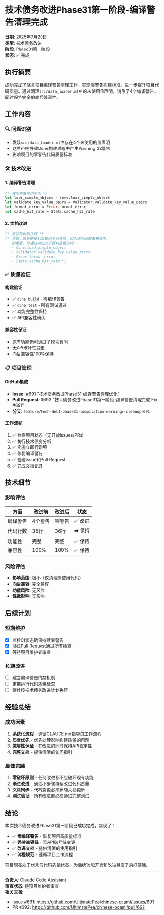# 技术债务改进Phase31第一阶段-编译警告清理完成

**日期**: 2025年7月20日  
**类型**: 技术债务改进  
**阶段**: Phase31第一阶段  
**状态**: ✅ 完成

## 执行摘要

成功完成了骆言项目编译警告清理工作，实现零警告构建标准，进一步提升项目代码质量。通过清理`src/data_loader.ml`中的未使用值声明，消除了4个编译警告，同时保持完全的向后兼容性。

## 工作内容

### 🔍 问题识别
- 发现`src/data_loader.ml`中存在4个未使用的值声明
- 这些声明导致Dune构建过程中产生Warning 32警告
- 影响项目的零警告代码质量标准

### 🛠️ 技术改进

#### 1. 编译警告清理
```ocaml
(* 移除的未使用声明 *)
let load_simple_object = Core.load_simple_object
let validate_key_value_pairs = Validator.validate_key_value_pairs
let format_error = Error.format_error
let cache_hit_rate = Stats.cache_hit_rate
```

#### 2. 文档改进
```ocaml
(* 添加的说明注释 *)
(* 注释：原有的便利函数别名已移除，因为这些函数未被使用 
   如需要，可通过对应的子模块直接访问：
   - Core.load_simple_object
   - Validator.validate_key_value_pairs  
   - Error.format_error
   - Stats.cache_hit_rate *)
```

### ✅ 质量验证

#### 构建验证
- ✅ `dune build` - 零编译警告
- ✅ `dune test` - 所有测试通过
- ✅ 功能完整性保持
- ✅ API兼容性确认

#### 兼容性保证
- 原有功能仍可通过子模块访问
- 无API破坏性变更
- 向后兼容性100%保持

### 📋 项目管理

#### GitHub集成
- **Issue**: #691 "技术债务改进Phase31-编译警告清理优化"
- **Pull Request**: #692 "技术债务改进Phase31第一阶段-编译警告清理完成 Fix #691"
- **分支**: `feature/tech-debt-phase31-compilation-warnings-cleanup-691`

#### 工作流程
1. ✅ 检查项目状态（无开放Issues/PRs）
2. ✅ 执行技术债务分析
3. ✅ 实施立即行动项
4. ✅ 修复编译警告
5. ✅ 创建Issue和Pull Request
6. ✅ 完成文档记录

## 技术细节

### 影响评估
| 方面 | 改进前 | 改进后 | 状态 |
|-----|-------|-------|------|
| 编译警告 | 4个警告 | 零警告 | ✅ 改进 |
| 代码行数 | 35行 | 36行 | ➡️ 保持 |
| 功能性 | 完整 | 完整 | ✅ 保持 |
| 兼容性 | 100% | 100% | ✅ 保持 |

### 风险评估
- **影响范围**: 极小（仅清理未使用代码）
- **向后兼容**: 完全兼容
- **功能风险**: 无风险
- **性能影响**: 无影响

## 后续计划

### 短期维护
- [x] 监控CI状态确保持续零警告
- [x] 验证Pull Request通过所有检查
- [x] 等待项目维护者审查

### 长期改进
- [ ] 建立编译警告门禁机制
- [ ] 定期运行代码质量检查
- [ ] 继续按技术债务改进计划执行

## 经验总结

### 成功因素
1. **系统化流程** - 遵循CLAUDE.md指导的工作流程
2. **质量优先** - 优先处理影响构建质量的问题
3. **兼容性保证** - 在改进的同时保持API稳定性
4. **完整文档** - 提供清晰的访问指引

### 最佳实践
1. **零破坏原则** - 任何改进都不应破坏现有功能
2. **渐进改进** - 通过小步骤持续改进代码质量
3. **文档同步** - 代码变更必须伴随文档更新
4. **测试验证** - 所有改进都必须通过完整测试

## 结论

本次技术债务改进Phase31第一阶段已成功完成，实现了：

- ✅ **零编译警告** - 恢复项目高质量标准
- ✅ **保持兼容性** - 无API破坏性变更
- ✅ **改进文档** - 提供清晰的使用指引
- ✅ **流程规范** - 遵循项目工作流程

项目现在处于优秀的代码质量状态，为后续功能开发和改进奠定了良好基础。

---

**负责人**: Claude Code Assistant  
**审查状态**: 待项目维护者审查  
**相关文档**: 
- Issue #691: https://github.com/UltimatePea/chinese-ocaml/issues/691
- PR #692: https://github.com/UltimatePea/chinese-ocaml/pull/692